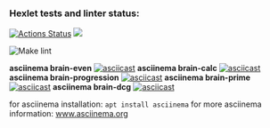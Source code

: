 ### Hexlet tests and linter status:

[![Actions Status](https://github.com/OlgaKruzh/frontend-project-lvl1/workflows/hexlet-check/badge.svg)](https://github.com/OlgaKruzh/frontend-project-lvl1/actions)
<a href="https://codeclimate.com/github/OlgaKruzh/frontend-project-lvl1/maintainability"><img src="https://api.codeclimate.com/v1/badges/37c679a94336d27c0ad8/maintainability" /></a>

![Make lint](https://github.com/OlgaKruzh/frontend-project-lvl1/workflows/Make%20lint/badge.svg)

**asciinema brain-even**
[![asciicast](https://asciinema.org/a/414353.svg)](https://asciinema.org/a/414353)
**asciinema brain-calc**
[![asciicast](https://asciinema.org/a/YMI3YNXusPvjmHGQQGBIPrhoM.svg)](https://asciinema.org/a/YMI3YNXusPvjmHGQQGBIPrhoM)
**asciinema brain-progression**
[![asciicast](https://asciinema.org/a/jZhYJ6HM2cbYKVQTWww2OGTZ6.svg)](https://asciinema.org/a/jZhYJ6HM2cbYKVQTWww2OGTZ6)
**asciinema brain-prime**
[![asciicast](https://asciinema.org/a/TxDOorMwDfvm90S5CULQxHwbT.svg)](https://asciinema.org/a/TxDOorMwDfvm90S5CULQxHwbT)
**asciinema brain-dcg**
[![asciicast](https://asciinema.org/a/YMI3YNXusPvjmHGQQGBIPrhoM.svg)](https://asciinema.org/a/YMI3YNXusPvjmHGQQGBIPrhoM)

for asciinema installation: `apt install asciinema`
for more asciinema information: www.asciinema.org